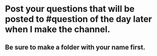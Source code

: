 # Post your questions that will be posted to #question of the day later when I make the channel.
## Be sure to make a folder with your name first.
